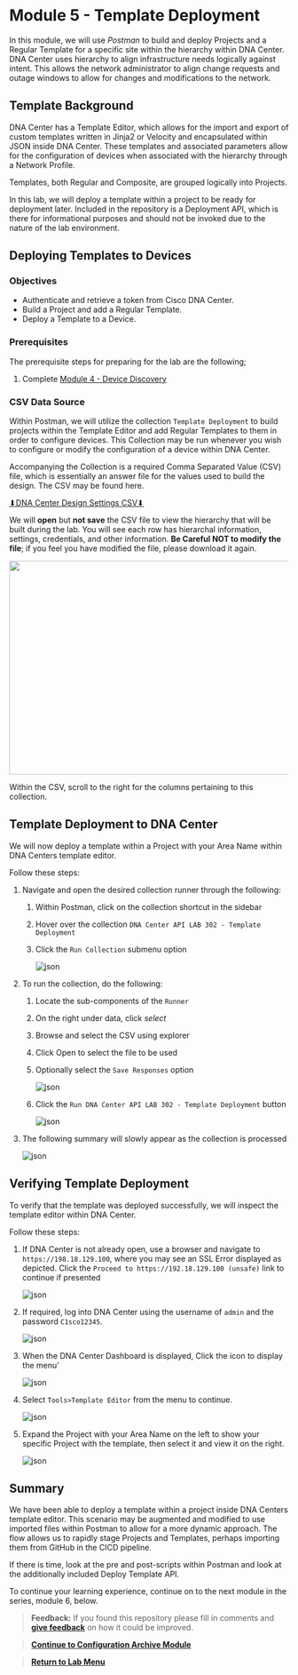 # Module 5 - Template Deployment

In this module, we will use *Postman* to build and deploy Projects and a Regular Template for a specific site within the hierarchy within DNA Center. DNA Center uses hierarchy to align infrastructure needs logically against intent. This allows the network administrator to align change requests and outage windows to allow for changes and modifications to the network.

## Template Background

DNA Center has a Template Editor, which allows for the import and export of custom templates written in Jinja2 or Velocity and encapsulated within JSON inside DNA Center. These templates and associated parameters allow for the configuration of devices when associated with the hierarchy through a Network Profile. 

Templates, both Regular and Composite, are grouped logically into Projects.

In this lab, we will deploy a template within a project to be ready for deployment later. Included in the repository is a Deployment API, which is there for informational purposes and should not be invoked due to the nature of the lab environment.

## Deploying Templates to Devices

### Objectives

- Authenticate and retrieve a token from Cisco DNA Center.
- Build a Project and add a Regular Template.
- Deploy a Template to a Device.

### Prerequisites

The prerequisite steps for preparing for the lab are the following;
1. Complete [Module 4 - Device Discovery](./module4-discovery.md)

### CSV Data Source

Within Postman, we will utilize the collection `Template Deployment` to build projects within the Template Editor and add Regular Templates to them in order to configure devices. This Collection may be run whenever you wish to configure or modify the configuration of a device within DNA Center. 

Accompanying the Collection is a required Comma Separated Value (CSV) file, which is essentially an answer file for the values used to build the design. The CSV may be found here. 

<a href="https://git-link.vercel.app/api/download?url=https://github.com/kebaldwi/DNAC-TEMPLATES/tree/master/LABS/LAB-I-Rest-API-Orchestration/csv/DNAC-Design-Settings.csv" target="_blank">⬇︎DNA Center Design Settings CSV⬇︎</a>

We will **open** but **not save** the CSV file to view the hierarchy that will be built during the lab. You will see each row has hierarchal information, settings, credentials, and other information. **Be Careful NOT to modify the file**; if you feel you have modified the file, please download it again.

<p align="center"><img src="./images/csv.png" width="800" height="385"></p>

Within the CSV, scroll to the right for the columns pertaining to this collection.

## Template Deployment to DNA Center 

We will now deploy a template within a Project with your Area Name within DNA Centers template editor.

Follow these steps:

1. Navigate and open the desired collection runner through the following:
   1. Within Postman, click on the collection shortcut in the sidebar
   2. Hover over the collection `DNA Center API LAB 302 - Template Deployment`
   3. Click the `Run Collection` submenu option

      ![json](./images/Postman-Collection-DeployTemplate.png?raw=true "Import JSON")

2. To run the collection, do the following:
   1. Locate the sub-components of the `Runner`
   2. On the right under data, click *select* 
   3. Browse and select the CSV using explorer
   4. Click Open to select the file to be used
   5. Optionally select the `Save Responses` option

      ![json](./images/Postman-Collection-DeployTemplate-Run-CSV.png?raw=true "Import JSON")

   6. Click  the `Run DNA Center API LAB 302 - Template Deployment` button

      ![json](./images/Postman-Collection-DeployTemplate-Runner.png?raw=true "Import JSON")

3. The following summary will slowly appear as the collection is processed

   ![json](./images/Postman-Collection-DeployTemplate-Summary.png?raw=true "Import JSON")

## Verifying Template Deployment 

To verify that the template was deployed successfully, we will inspect the template editor within DNA Center.

Follow these steps:

1. If DNA Center is not already open, use a browser and navigate to `https://198.18.129.100`, where you may see an SSL Error displayed as depicted. Click the `Proceed to https://192.18.129.100 (unsafe)` link to continue if presented

   ![json](./images/DNAC-SSLERROR.png?raw=true "Import JSON")

2. If required, log into DNA Center using the username of `admin` and the password `C1sco12345`.

   ![json](./images/DNAC-Login.png?raw=true "Import JSON")

3. When the DNA Center Dashboard is displayed, Click the  icon to display the menu'

   ![json](./images/DNAC-Menu.png?raw=true "Import JSON")

4. Select `Tools>Template Editor` from the menu to continue.

   ![json](./images/DNAC-Menu-TemplateEditor.png?raw=true "Import JSON")

5. Expand the Project with your Area Name on the left to show your specific Project with the template, then select it and view it on the right.

   ![json](./images/DNAC-TemplateEditor-DeployTemplate-Verify.gif?raw=true "Import JSON")

## Summary

We have been able to deploy a template within a project inside DNA Centers template editor. This scenario may be augmented and modified to use imported files within Postman to allow for a more dynamic approach. The flow allows us to rapidly stage Projects and Templates, perhaps importing them from GitHub in the CICD pipeline. 

If there is time, look at the pre and post-scripts within Postman and look at the additionally included Deploy Template API.

To continue your learning experience, continue on to the next module in the series, module 6, below.

> **Feedback:** If you found this repository please fill in comments and [**give feedback**](https://app.smartsheet.com/b/form/f75ce15c2053435283a025b1872257fe) on how it could be improved.

> [**Continue to Configuration Archive Module**](../LAB-I-Rest-API-Orchestration/module6-archive.md)

> [**Return to Lab Menu**](./README.md)